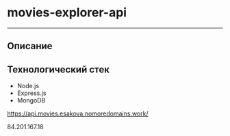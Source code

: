 # movies-explorer-api
--------
## Описание
## Технологический стек
* Node.js
* Express.js
* MongoDB

https://api.movies.esakova.nomoredomains.work/

84.201.167.18